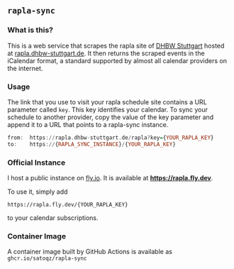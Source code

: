 ## `rapla-sync`

### What is this?

This is a web service that scrapes the rapla site of [DHBW Stuttgart](https://dhbw-stuttgart.de) hosted at [rapla.dhbw-stuttgart.de](https://rapla.dhbw-stuttgart.de).
It then returns the scraped events in the iCalendar format, a standard supported by almost all calendar providers on the internet.

### Usage

The link that you use to visit your rapla schedule site contains a URL parameter called `key`. This key identifies your calendar.
To sync your schedule to another provider, copy the value of the key parameter and append it to a URL that points to a rapla-sync instance.

```haskell
from:  https://rapla.dhbw-stuttgart.de/rapla?key={YOUR_RAPLA_KEY}
to:    https://{RAPLA_SYNC_INSTANCE}/{YOUR_RAPLA_KEY}
```

### Official Instance

I host a public instance on [fly.io](https://fly.io). It is available at **https://rapla.fly.dev**.

To use it, simply add 

```
https://rapla.fly.dev/{YOUR_RAPLA_KEY}
```

to your calendar subscriptions.

### Container Image

A container image built by GitHub Actions is available as `ghcr.io/satoqz/rapla-sync`

